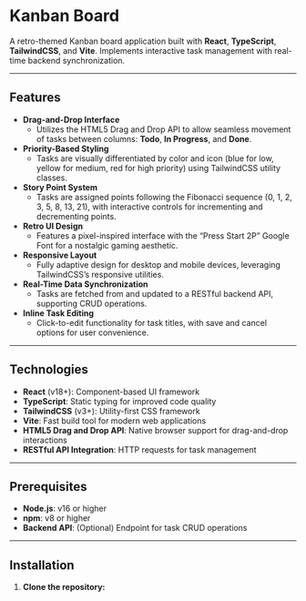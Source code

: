 # Kanban Board

A retro-themed Kanban board application built with **React**, **TypeScript**, **TailwindCSS**, and **Vite**. Implements interactive task management with real-time backend synchronization.

---

## Features

- **Drag-and-Drop Interface**
  - Utilizes the HTML5 Drag and Drop API to allow seamless movement of tasks between columns: **Todo**, **In Progress**, and **Done**.
- **Priority-Based Styling**
  - Tasks are visually differentiated by color and icon (blue for low, yellow for medium, red for high priority) using TailwindCSS utility classes.
- **Story Point System**
  - Tasks are assigned points following the Fibonacci sequence (0, 1, 2, 3, 5, 8, 13, 21), with interactive controls for incrementing and decrementing points.
- **Retro UI Design**
  - Features a pixel-inspired interface with the “Press Start 2P” Google Font for a nostalgic gaming aesthetic.
- **Responsive Layout**
  - Fully adaptive design for desktop and mobile devices, leveraging TailwindCSS’s responsive utilities.
- **Real-Time Data Synchronization**
  - Tasks are fetched from and updated to a RESTful backend API, supporting CRUD operations.
- **Inline Task Editing**
  - Click-to-edit functionality for task titles, with save and cancel options for user convenience.

---

## Technologies

- **React** (v18+): Component-based UI framework
- **TypeScript**: Static typing for improved code quality
- **TailwindCSS** (v3+): Utility-first CSS framework
- **Vite**: Fast build tool for modern web applications
- **HTML5 Drag and Drop API**: Native browser support for drag-and-drop interactions
- **RESTful API Integration**: HTTP requests for task management

---

## Prerequisites

- **Node.js**: v16 or higher
- **npm**: v8 or higher
- **Backend API**: (Optional) Endpoint for task CRUD operations

---

## Installation

1. **Clone the repository:**
